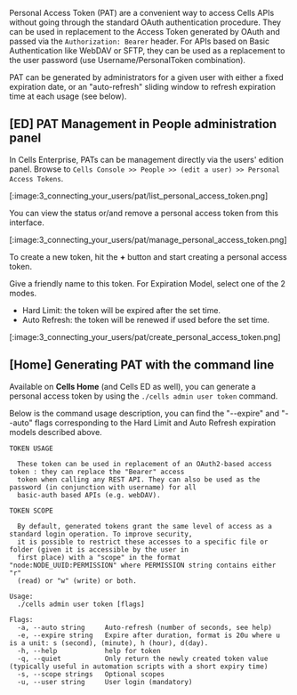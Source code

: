 Personal Access Token (PAT) are a convenient way to access Cells APIs without going through the standard OAuth authentication procedure. They can be used in replacement to the Access Token generated by OAuth and passed via the `Authorization: Bearer` header. For APIs based on Basic Authentication like WebDAV or SFTP, they can be used as a replacement to the user password (use Username/PersonalToken combination).

PAT can be generated by administrators for a given user with either a fixed expiration date, or an "auto-refresh" sliding window to refresh expiration time at each usage (see below).

## [ED] PAT Management in People administration panel

In Cells Enterprise, PATs can be management directly via the users' edition panel.  Browse to `Cells Console >> People >> (edit a user) >> Personal Access Tokens`.

[:image:3_connecting_your_users/pat/list_personal_access_token.png]

You can view the status or/and remove a personal access token from this interface.

[:image:3_connecting_your_users/pat/manage_personal_access_token.png]

To create a new token, hit the **+** button and start creating a personal access token.

Give a friendly name to this token.
For Expiration Model, select one of the 2 modes.
  - Hard Limit: the token will be expired after the set time.
  - Auto Refresh: the token will be renewed if used before the set time.

[:image:3_connecting_your_users/pat/create_personal_access_token.png]


## [Home] Generating PAT with the command line

Available on **Cells Home** (and Cells ED as well), you can generate a personal access token by using the `./cells admin user token` command. 

Below is the command usage description, you can find the "--expire" and "--auto" flags corresponding to the Hard Limit and Auto Refresh expiration models described above.

```
TOKEN USAGE

  These token can be used in replacement of an OAuth2-based access token : they can replace the "Bearer" access
  token when calling any REST API. They can also be used as the password (in conjunction with username) for all
  basic-auth based APIs (e.g. webDAV).

TOKEN SCOPE

  By default, generated tokens grant the same level of access as a standard login operation. To improve security,
  it is possible to restrict these accesses to a specific file or folder (given it is accessible by the user in
  first place) with a "scope" in the format "node:NODE_UUID:PERMISSION" where PERMISSION string contains either "r"
  (read) or "w" (write) or both.

Usage:
  ./cells admin user token [flags]

Flags:
  -a, --auto string     Auto-refresh (number of seconds, see help)
  -e, --expire string   Expire after duration, format is 20u where u is a unit: s (second), (minute), h (hour), d(day).
  -h, --help            help for token
  -q, --quiet           Only return the newly created token value (typically useful in automation scripts with a short expiry time)
  -s, --scope strings   Optional scopes
  -u, --user string     User login (mandatory)
```
